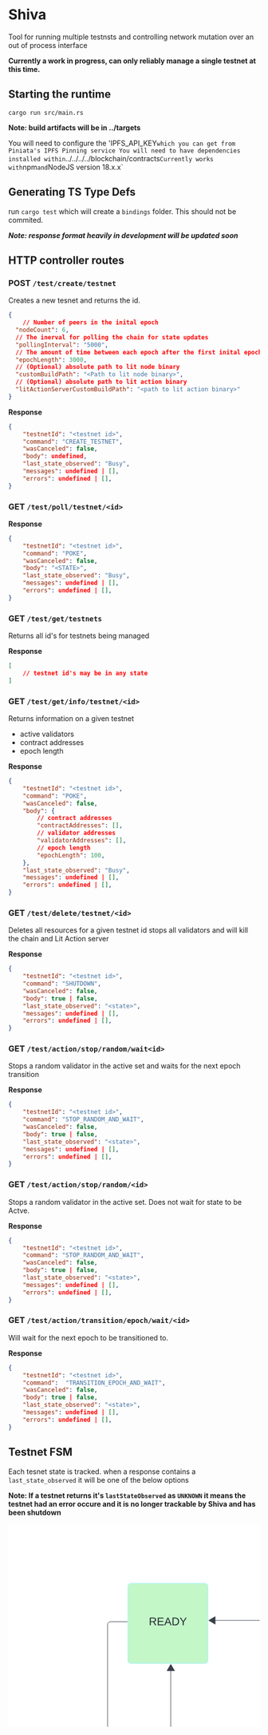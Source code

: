 # Shiva

Tool for running multiple testnsts and controlling network mutation over an out of process interface

**Currently a work in progress, can only reliably manage a single testnet at this time.**

## Starting the runtime

`cargo run src/main.rs`

**Note: build artifacts will be in ../targets**

You will need to configure the 'IPFS_API_KEY` which you can get from Piniata's IPFS Pinning service
You will need to have dependencies installed within `../../../../blockchain/contracts`
Currently works with `npm` and `NodeJS version 18.x.x`

## Generating TS Type Defs
run `cargo test` which will create a `bindings` folder. This should not be commited.

***Note: response format heavily in development will be updated soon***


## HTTP controller routes

### POST `/test/create/testnet`

Creates a new tesnet and returns the id.

``` json
{
    // Number of peers in the inital epoch
  "nodeCount": 6,
  // The inerval for polling the chain for state updates
  "pollingInterval": "5000",
  // The amount of time between each epoch after the first inital epochs
  "epochLength": 3000,
  // (Optional) absolute path to lit node binary
  "customBuildPath": "<Path to lit node binary>",
  // (Optional) absolute path to lit action binary
  "litActionServerCustomBuildPath": "<path to lit action binary>"
}
```

**Response**

```json
{
    "testnetId": "<testnet id>",
    "command": "CREATE_TESTNET",
    "wasCanceled": false,
    "body": undefined,
    "last_state_observed": "Busy",
    "messages": undefined | [],
    "errors": undefined | [],
}
```

### GET `/test/poll/testnet/<id>`

**Response**

```json
{
    "testnetId": "<testnet id>",
    "command": "POKE",
    "wasCanceled": false,
    "body": "<STATE>",
    "last_state_observed": "Busy",
    "messages": undefined | [],
    "errors": undefined | [],
}
```

### GET `/test/get/testnets`

Returns all id's for testnets being managed

**Response**

```json
[
    // testnet id's may be in any state
]
```

### GET `/test/get/info/testnet/<id>`

Returns information on a given testnet
- active validators
- contract addresses
- epoch length

**Response**

```json
{
    "testnetId": "<testnet id>",
    "command": "POKE",
    "wasCanceled": false,
    "body": {
        // contract addresses
        "contractAddresses": [],
        // validator addresses
        "validatorAddresses": [],
        // epoch length
        "epochLength": 100,
    },
    "last_state_observed": "Busy",
    "messages": undefined | [],
    "errors": undefined | [],
}

```

### GET `/test/delete/testnet/<id>`

Deletes all resources for a given testnet id
stops all validators and will kill the chain
and Lit Action server

**Response**

```json
{
    "testnetId": "<testnet id>",
    "command": "SHUTDOWN",
    "wasCanceled": false,
    "body": true | false,
    "last_state_observed": "<state>",
    "messages": undefined | [],
    "errors": undefined | [],
}
```

### GET `/test/action/stop/random/wait<id>`

Stops a random validator in the active set and waits for the next epoch transition

**Response**

```json
{
    "testnetId": "<testnet id>",
    "command": "STOP_RANDOM_AND_WAIT",
    "wasCanceled": false,
    "body": true | false,
    "last_state_observed": "<state>",
    "messages": undefined | [],
    "errors": undefined | [],
}
```


### GET `/test/action/stop/random/<id>`

Stops a random validator in the active set. Does not wait for state to be Actve.

**Response**

```json
{
    "testnetId": "<testnet id>",
    "command": "STOP_RANDOM_AND_WAIT",
    "wasCanceled": false,
    "body": true | false,
    "last_state_observed": "<state>",
    "messages": undefined | [],
    "errors": undefined | [],
}
```

### GET `/test/action/transition/epoch/wait/<id>`

Will wait for the next epoch to be transitioned to.

**Response**

```json
{
    "testnetId": "<testnet id>",
    "command":  "TRANSITION_EPOCH_AND_WAIT",
    "wasCanceled": false,
    "body": true | false,
    "last_state_observed": "<state>",
    "messages": undefined | [],
    "errors": undefined | [],
}
```


## Testnet FSM

Each tesnet state is tracked. when a response contains a `last_state_observed` it will be one of the below options

**Note: If a testnet returns it's `lastStateObserved` as `UNKNOWN` it means the testnet had an error occure and it is no longer trackable by Shiva and has been shutdown**

<svg xmlns="http://www.w3.org/2000/svg" xmlns:xlink="http://www.w3.org/1999/xlink" xmlns:lucid="lucid" width="1040" height="840"><g transform="translate(-2140 -220)" lucid:page-tab-id="0_0"><path d="M-500-500h4000v2500H-500z" fill="#fff"/><path d="M2380 346a6 6 0 0 1 6-6h148a6 6 0 0 1 6 6v148a6 6 0 0 1-6 6h-148a6 6 0 0 1-6-6z" stroke="#b8f5ed" stroke-width="2" fill="#c3f7c8"/><use xlink:href="#a" transform="matrix(1,0,0,1,2385,345) translate(36.79012345679013 78.71527777777777)"/><path d="M2760 346a6 6 0 0 1 6-6h148a6 6 0 0 1 6 6v148a6 6 0 0 1-6 6h-148a6 6 0 0 1-6-6z" stroke="#b8f5ed" stroke-width="2" fill="#fff3d9"/><use xlink:href="#b" transform="matrix(1,0,0,1,2765,345) translate(44.783950617283956 78.71527777777777)"/><path d="M2760 586a6 6 0 0 1 6-6h148a6 6 0 0 1 6 6v148a6 6 0 0 1-6 6h-148a6 6 0 0 1-6-6z" stroke="#b8f5ed" stroke-width="2" fill="#e3fae3"/><use xlink:href="#c" transform="matrix(1,0,0,1,2765,585) translate(18.796296296296298 78.71527777777777)"/><path d="M2760 815.9a6 6 0 0 1 6-6h148a6 6 0 0 1 6 6v148a6 6 0 0 1-6 6h-148a6 6 0 0 1-6-6z" stroke="#b8f5ed" stroke-width="2" fill="#fe7070"/><use xlink:href="#d" transform="matrix(1,0,0,1,2765,814.8958333333331) translate(43.611111111111114 78.71527777777777)"/><path d="M2547.87 413.95h194.75" stroke="#3a414a" fill="none"/><path d="M2541.98 413.95l12.9-7.64v15.28zM2757.38 413.95l-14.26 4.63v-9.27z" stroke="#3a414a" fill="#3a414a"/><path d="M2465.76 507.87V654a6 6 0 0 0 6 6h270.86" stroke="#3a414a" fill="none"/><path d="M2465.76 501.98l7.64 12.9h-15.28zM2757.38 660l-14.26 4.63v-9.26z" stroke="#3a414a" fill="#3a414a"/><path d="M2378.5 416.58H2345a6 6 0 0 0-6 6V883.9a6 6 0 0 0 6 6h397.62" stroke="#3a414a" fill="none"/><path d="M2379 417.06h-.5v-.95h.5z" stroke="#3a414a" stroke-width=".05" fill="#3a414a"/><path d="M2757.38 889.9l-14.26 4.63v-9.27z" stroke="#3a414a" fill="#3a414a"/><path d="M2921.5 420h92.5a6 6 0 0 1 6 6v457.9a6 6 0 0 1-6 6h-76.62" stroke="#3a414a" fill="none"/><path d="M2921.5 420.48h-.5v-.96h.5z" stroke="#3a414a" stroke-width=".05" fill="#3a414a"/><path d="M2922.62 889.9l14.26-4.64v9.27z" stroke="#3a414a" fill="#3a414a"/><path d="M2921.5 660h33.5a6 6 0 0 1 6 6v217.9a6 6 0 0 1-6 6h-17.62" stroke="#3a414a" fill="none"/><path d="M2921.5 660.48h-.5v-.96h.5z" stroke="#3a414a" stroke-width=".05" fill="#3a414a"/><path d="M2922.62 889.9l14.26-4.64v9.27z" stroke="#3a414a" fill="#3a414a"/><defs><path fill="#282c33" d="M233-177c-1 41-23 64-60 70L243 0h-38l-65-103H63V0H30v-248c88 3 205-21 203 71zM63-129c60-2 137 13 137-47 0-61-80-42-137-45v92" id="e"/><path fill="#282c33" d="M30 0v-248h187v28H63v79h144v27H63v87h162V0H30" id="f"/><path fill="#282c33" d="M205 0l-28-72H64L36 0H1l101-248h38L239 0h-34zm-38-99l-47-123c-12 45-31 82-46 123h93" id="g"/><path fill="#282c33" d="M30-248c118-7 216 8 213 122C240-48 200 0 122 0H30v-248zM63-27c89 8 146-16 146-99s-60-101-146-95v194" id="h"/><path fill="#282c33" d="M137-103V0h-34v-103L8-248h37l75 118 75-118h37" id="i"/><g id="a"><use transform="matrix(0.06172839506172839,0,0,0.06172839506172839,0,0)" xlink:href="#e"/><use transform="matrix(0.06172839506172839,0,0,0.06172839506172839,15.987654320987653,0)" xlink:href="#f"/><use transform="matrix(0.06172839506172839,0,0,0.06172839506172839,30.80246913580247,0)" xlink:href="#g"/><use transform="matrix(0.06172839506172839,0,0,0.06172839506172839,45.61728395061728,0)" xlink:href="#h"/><use transform="matrix(0.06172839506172839,0,0,0.06172839506172839,61.60493827160493,0)" xlink:href="#i"/></g><path fill="#282c33" d="M160-131c35 5 61 23 61 61C221 17 115-2 30 0v-248c76 3 177-17 177 60 0 33-19 50-47 57zm-97-11c50-1 110 9 110-42 0-47-63-36-110-37v79zm0 115c55-2 124 14 124-45 0-56-70-42-124-44v89" id="j"/><path fill="#282c33" d="M232-93c-1 65-40 97-104 97C67 4 28-28 28-90v-158h33c8 89-33 224 67 224 102 0 64-133 71-224h33v155" id="k"/><path fill="#282c33" d="M185-189c-5-48-123-54-124 2 14 75 158 14 163 119 3 78-121 87-175 55-17-10-28-26-33-46l33-7c5 56 141 63 141-1 0-78-155-14-162-118-5-82 145-84 179-34 5 7 8 16 11 25" id="l"/><g id="b"><use transform="matrix(0.06172839506172839,0,0,0.06172839506172839,0,0)" xlink:href="#j"/><use transform="matrix(0.06172839506172839,0,0,0.06172839506172839,14.814814814814813,0)" xlink:href="#k"/><use transform="matrix(0.06172839506172839,0,0,0.06172839506172839,30.80246913580247,0)" xlink:href="#l"/><use transform="matrix(0.06172839506172839,0,0,0.06172839506172839,45.61728395061728,0)" xlink:href="#i"/></g><path fill="#282c33" d="M240 0l2-218c-23 76-54 145-80 218h-23L58-218 59 0H30v-248h44l77 211c21-75 51-140 76-211h43V0h-30" id="m"/><path fill="#282c33" d="M127-220V0H93v-220H8v-28h204v28h-85" id="n"/><path fill="#282c33" d="M33 0v-248h34V0H33" id="o"/><path fill="#282c33" d="M190 0L58-211 59 0H30v-248h39L202-35l-2-213h31V0h-41" id="p"/><path fill="#282c33" d="M143 4C61 4 22-44 18-125c-5-107 100-154 193-111 17 8 29 25 37 43l-32 9c-13-25-37-40-76-40-61 0-88 39-88 99 0 61 29 100 91 101 35 0 62-11 79-27v-45h-74v-28h105v86C228-13 192 4 143 4" id="q"/><g id="c"><use transform="matrix(0.06172839506172839,0,0,0.06172839506172839,0,0)" xlink:href="#m"/><use transform="matrix(0.06172839506172839,0,0,0.06172839506172839,18.456790123456788,0)" xlink:href="#k"/><use transform="matrix(0.06172839506172839,0,0,0.06172839506172839,34.44444444444444,0)" xlink:href="#n"/><use transform="matrix(0.06172839506172839,0,0,0.06172839506172839,46.2962962962963,0)" xlink:href="#g"/><use transform="matrix(0.06172839506172839,0,0,0.06172839506172839,59.44444444444444,0)" xlink:href="#n"/><use transform="matrix(0.06172839506172839,0,0,0.06172839506172839,72.96296296296296,0)" xlink:href="#o"/><use transform="matrix(0.06172839506172839,0,0,0.06172839506172839,79.1358024691358,0)" xlink:href="#p"/><use transform="matrix(0.06172839506172839,0,0,0.06172839506172839,95.12345679012346,0)" xlink:href="#q"/></g><g id="d"><use transform="matrix(0.06172839506172839,0,0,0.06172839506172839,0,0)" xlink:href="#n"/><use transform="matrix(0.06172839506172839,0,0,0.06172839506172839,13.518518518518517,0)" xlink:href="#f"/><use transform="matrix(0.06172839506172839,0,0,0.06172839506172839,28.33333333333333,0)" xlink:href="#e"/><use transform="matrix(0.06172839506172839,0,0,0.06172839506172839,44.32098765432098,0)" xlink:href="#m"/></g></defs></g></svg>
